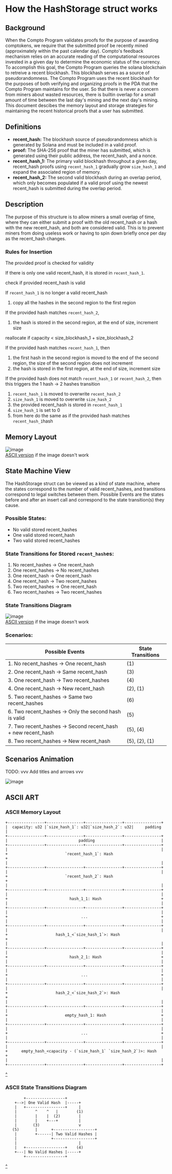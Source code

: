 # How the HashStorage struct works

## Background

When the Compto Program validates proofs for the purpose of awarding comptokens, we require that the submitted proof be recently mined (approximately within the past calendar day).
Compto's feedback mechanism relies on an accurate reading of the computational resources invested in a given day to determine the economic status of the currency.
To accomplish this goal, the Compto Program queries the solana blockchain to retreive a recent blockhash. This blockhash serves as a source of pseudorandomness.
The Compto Program uses the recent blockhash for the purposes of both verifying and organizing proofs in the PDA that the Compto Program maintains for the user.
So that there is never a concern from miners about wasted resources, there is builtin overlap for a small amount of time between the last day's mining and the next day's mining.
This document descibes the memory layout and storage strategies for maintaining the recent historical proofs that a user has submitted. 

## Definitions

- **recent_hash:** The blockhash source of pseudorandomness which is generated by Solana and must be included in a valid proof.
- **proof:** The SHA-256 proof that the miner has submitted, which is generated using their public address, the recent_hash, and a nonce.
- **recent_hash_1:** The primary valid blockhash throughout a given day, recent_hash proofs using `recent_hash_1` gradually grow `size_hash_1` and expand the associated region of memory.
- **recent_hash_2:** The second valid blockhash during an overlap period, which only becomes populated if a valid proof using the newest recent_hash is submitted during the overlap period.

## Description

The purpose of this structure is to allow miners a small overlap of time,
where they can either submit a proof with the old recent_hash or a hash with the new recent_hash, and both are considered valid.
This is to prevent miners from doing useless work or having to spin down briefly once per day as the recent_hash changes.

### Rules for Insertion

The provided proof is checked for validity

If there is only one valid recent_hash, it is stored in `recent_hash_1`.

check if provided recent_hash is valid

If `recent_hash_1` is no longer a valid recent_hash
 1. copy all the hashes in the second region to the first region

If the provided hash matches `recent_hash_2`, 
 1. the hash is stored in the second region, at the end of size, increment size

reallocate if capacity < size_blockhash_1 + size_blockhash_2

If the provided hash matches `recent_hash_1`, then
 1. the first hash in the second region is moved to the end of the second region, the size of the second region does not increment
 2. the hash is stored in the first region, at the end of size, increment size


If the provided hash does not match `recent_hash_1` or `recent_hash_2`, then this triggers the 1 hash -> 2 hashes transition
 1. `recent_hash_1` is moved to overwrite `recent_hash_2`
 2. `size_hash_1` is moved to overwrite `size_hash_2`
 3. the provided recent_hash is stored in `recent_hash_1`
 4. `size_hash_1` is set to 0
 5. from here do the same as if the provided hash matches `recent_hash_1`hash

## Memory Layout

![image](HashStorage_Memory_Layout.png)  
[ASCII version](#ascii-memory-layout) if the image doesn't work  

## State Machine View

The HashStorage struct can be viewed as a kind of state machine, where the states correspond
to the number of valid recent_hashes, and transitions correspond to legal switches between them.
Possible Events are the states before and after an insert call and correspond to the state
transition(s) they cause.

### Possible States:  
- No valid stored recent_hashes
- One valid stored recent_hash
- Two valid stored recent_hashes



### State Transitions for Stored `recent_hash`es:  
 1. No recent_hashes -> One recent_hash  
 2. One recent_hashes -> No recent_hashes  
 3. One recent_hash -> One recent_hash  
 4. One recent_hash -> Two recent_hashes 
 5. Two recent_hashes -> One recent_hash  
 6. Two recent_hashes -> Two recent_hashes

### State Transitions Diagram

![image](proof_flow.drawio.png)  
[ASCII version](#ascii-state-transitions-diagram) if the image doesn't work  

### Scenarios:
| Possible Events                                              | State Transitions |
|--------------------------------------------------------------|-------------------|
| 1. No recent_hashes -> One recent_hash                       | (1)               |
| 2. One recent_hash -> Same recent_hash                       | (3)               |
| 3. One recent_hash -> Two recent_hashes                      | (4)               |
| 4. One recent_hash -> New recent_hash                        | (2), (1)          |
| 5. Two recent_hashes -> Same two recent_hashes               | (6)               |
| 6. Two recent_hashes -> Only the second hash is valid        | (5)               |
| 7. Two recent_hashes -> Second recent_hash + new recent_hash | (5), (4)          |
| 8. Two recent_hashes -> New recent_hash                      | (5), (2), (1)     |

## Scenarios Animation

TODO: vvv Add titles and arrows vvv

![image](HashStorage.gif)  

## ASCII ART

### ASCII Memory Layout

```
+----------------+----------------+----------------+----------------+
|  capacity: u32 |`size_hash_1`: u32|`size_hash_2`: u32|     padding    |
+----------------+----------------+----------------+----------------+
|                               padding                             |
+----------------+----------------+----------------+----------------+
|                                                                   |
+                         `recent_hash_1`: Hash                       +
|                                                                   |
+----------------+----------------+----------------+----------------+
|                                                                   |
+                         `recent_hash_2`: Hash                       +
|                                                                   |
+----------------+----------------+----------------+----------------+
|                                                                   |
+                           hash_1_1: Hash                          +
|                                                                   |
+----------------+----------------+----------------+----------------+
|                                                                   |
+                                ...                                +
|                                                                   |
+----------------+----------------+----------------+----------------+
|                                                                   |
+                     hash_1_<`size_hash_1`>: Hash                    +
|                                                                   |
+----------------+----------------+----------------+----------------+
|                                                                   |
+                           hash_2_1: Hash                          +
|                                                                   |
+----------------+----------------+----------------+----------------+
|                                                                   |
+                                ...                                +
|                                                                   |
+----------------+----------------+----------------+----------------+
|                                                                   |
+                     hash_2_<`size_hash_2`>: Hash                    +
|                                                                   |
+----------------+----------------+----------------+----------------+
|                                                                   |
+                         empty_hash_1: Hash                        +
|                                                                   |
+----------------+----------------+----------------+----------------+
|                                                                   |
+                                ...                                +
|                                                                   |
+----------------+----------------+----------------+----------------+
|                                                                   |
+      empty_hash_<capacity - (`size_hash_1` `size_hash_2`)>: Hash      +
|                                                                   |
+----------------+----------------+----------------+----------------+
```
[^](#memory-layout)  

### ASCII State Transitions Diagram
```
        +-----------------+             
    +-->| One Valid Hash  |-----+       
    |   +-----------------+     |       
    |        ^    ^   |        (1)      
    |        |    |  (2)        |       
    |        |    +---+         |       
    |       (3)                 v       
   (5)       |      +------------------+
    |        +------| Two Valid Hashes |
    |               +------------------+
    |                           |       
    |   +-----------------+    (4)      
    +---| No Valid Hashes |-----+       
        +-----------------+             
```
[^](#state-transitions-diagram)  